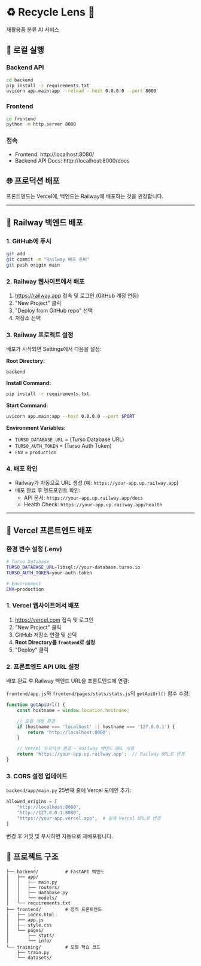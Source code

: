 # ♻️ Recycle Lens 👀

재활용품 분류 AI 서비스

## 🚀 로컬 실행

### Backend API
```bash
cd backend
pip install -r requirements.txt
uvicorn app.main:app --reload --host 0.0.0.0 --port 8000
```

### Frontend
```bash
cd frontend
python -m http.server 8080
```

### 접속
- Frontend: http://localhost:8080/
- Backend API Docs: http://localhost:8000/docs

## 🌐 프로덕션 배포

프론트엔드는 Vercel에, 백엔드는 Railway에 배포하는 것을 권장합니다.

---

## 🚂 Railway 백엔드 배포

### 1. GitHub에 푸시
```bash
git add .
git commit -m "Railway 배포 준비"
git push origin main
```

### 2. Railway 웹사이트에서 배포
1. https://railway.app 접속 및 로그인 (GitHub 계정 연동)
2. "New Project" 클릭
3. "Deploy from GitHub repo" 선택
4. 저장소 선택

### 3. Railway 프로젝트 설정
배포가 시작되면 Settings에서 다음을 설정:

**Root Directory:**
```
backend
```

**Install Command:**
```bash
pip install -r requirements.txt
```

**Start Command:**
```bash
uvicorn app.main:app --host 0.0.0.0 --port $PORT
```

**Environment Variables:**
- `TURSO_DATABASE_URL` = (Turso Database URL)
- `TURSO_AUTH_TOKEN` = (Turso Auth Token)
- `ENV` = `production`

### 4. 배포 확인
- Railway가 자동으로 URL 생성 (예: `https://your-app.up.railway.app`)
- 배포 완료 후 엔드포인트 확인:
  - API 문서: `https://your-app.up.railway.app/docs`
  - Health Check: `https://your-app.up.railway.app/health`

---

## 🎨 Vercel 프론트엔드 배포

### 환경 변수 설정 (.env)
```bash
# Turso Database
TURSO_DATABASE_URL=libsql://your-database.turso.io
TURSO_AUTH_TOKEN=your-auth-token

# Environment
ENV=production
```

### 1. Vercel 웹사이트에서 배포
1. https://vercel.com 접속 및 로그인
2. "New Project" 클릭
3. GitHub 저장소 연결 및 선택
4. **Root Directory를 `frontend`로 설정**
5. "Deploy" 클릭

### 2. 프론트엔드 API URL 설정

배포 완료 후 Railway 백엔드 URL을 프론트엔드에 연결:

`frontend/app.js`와 `frontend/pages/stats/stats.js`의 `getApiUrl()` 함수 수정:

```javascript
function getApiUrl() {
    const hostname = window.location.hostname;

    // 로컬 개발 환경
    if (hostname === 'localhost' || hostname === '127.0.0.1') {
        return 'http://localhost:8000';
    }

    // Vercel 프로덕션 환경 - Railway 백엔드 URL 사용
    return 'https://your-app.up.railway.app';  // Railway URL로 변경
}
```

### 3. CORS 설정 업데이트

`backend/app/main.py` 25번째 줄에 Vercel 도메인 추가:

```python
allowed_origins = [
    "http://localhost:8080",
    "http://127.0.0.1:8080",
    "https://your-app.vercel.app",  # 실제 Vercel URL로 변경
]
```

변경 후 커밋 및 푸시하면 자동으로 재배포됩니다.

## 📁 프로젝트 구조
```
├── backend/          # FastAPI 백엔드
│   ├── app/
│   │   ├── main.py
│   │   ├── routers/
│   │   ├── database.py
│   │   └── models/
│   └── requirements.txt
├── frontend/         # 정적 프론트엔드
│   ├── index.html
│   ├── app.js
│   ├── style.css
│   └── pages/
│       ├── stats/
│       └── info/
└── training/         # 모델 학습 코드
    ├── train.py
    └── datasets/
```

